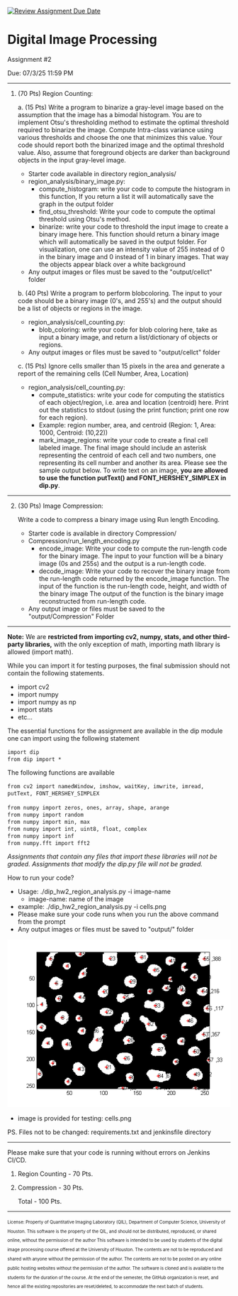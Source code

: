 [![Review Assignment Due Date](https://classroom.github.com/assets/deadline-readme-button-22041afd0340ce965d47ae6ef1cefeee28c7c493a6346c4f15d667ab976d596c.svg)](https://classroom.github.com/a/3RCVCElJ)
# Digital Image Processing 
Assignment #2


Due: 07/3/25 11:59 PM
__________________________________________________________________________________________________________________
1. (70 Pts) Region Counting:

 	a. (15 Pts) Write a program to binarize a gray-level image based on the assumption that the image has a bimodal histogram.  You are to implement Otsu's thresholding method to estimate the optimal threshold required to binarize the image. Compute Intra-class variance using various thresholds and choose the one that minimizes this value. Your code should report both the binarized image and the optimal threshold value. Also, assume that foreground objects are darker than background objects in the input gray-level image.
	- Starter code available in directory region_analysis/
	- region_analysis/binary_image.py:
		- compute_histogram: write your code to compute the histogram in this function, If you return a list it will automatically save the graph in the output folder
		- find_otsu_threshold: Write your code to compute the optimal threshold using Otsu's method.
		- binarize: write your code to threshold the input image to create a binary image here. This function should return a binary image which will automatically be saved in the output folder. For visualization, one can use an intensity value of 255 instead of 0 in the binary image and 0 instead of 1 in binary images. That way the objects appear black over a white background
	- Any output images or files must be saved to the "output/cellct" folder
  
 	b. (40 Pts) Write a program to perform blobcoloring. The input to your code should be a binary image (0's, and 255's) and the output should be a list of objects or regions in the image. 
	- region_analysis/cell_counting.py:
    	- blob_coloring: write your code for blob coloring here, take as input a binary image, and return a list/dictionary of objects or regions.
	- Any output images or files must be saved to "output/cellct" folder
  
 	c. (15 Pts) Ignore cells smaller than 15 pixels in the area and generate a report of the remaining cells (Cell Number, Area, Location)
	- region_analysis/cell_counting.py:
		- compute_statistics: write your code for computing the statistics of each object/region, i.e. area and location (centroid) here. Print out the statistics to stdout (using the print function; print one row for each region). 
		- Example: region number, area, and centroid (Region: 1, Area: 1000, Centroid: (10,22))
		- mark_image_regions: write your code to create a final cell labeled image. The final image should include an asterisk representing the centroid of each cell and two numbers, one representing its cell number and another its area. Please see the sample output below. To write text on an image, **you are allowed to use the function putText() and FONT_HERSHEY_SIMPLEX in dip.py**.
	

___________________________________________________________________________________________________________________
2. (30 Pts) Image Compression:

	Write a code to compress a binary image using Run length Encoding. 
	- Starter code is available in directory Compression/
	- Compression/run_length_encoding.py
		- encode_image: Write your code to compute the run-length code for the binary image. The input to your function will be a binary image (0s and 255s) and the output is a run-length code.
		- decode_image: Write your code to recover the binary image from the run-length code returned by the encode_image function. The input of the function is the run-length code, height, and width of the binary image The output of the function is the binary image reconstructed from run-length code.
	- Any output image or files must be saved to the "output/Compression" Folder
	 
____________________________________________________________________________________________________________________

**Note:**
We are **restricted from importing cv2, numpy, stats, and other third-party libraries,** 
with the only exception of math, importing math library is allowed (import math).

While you can import it for testing purposes, the final submission should not contain the following statements.
- import cv2
- import numpy
- import numpy as np
- import stats
- etc...

The essential functions for the assignment are available in the dip module one can import using the following statement
```
import dip
from dip import *
```
The following functions are available

```commandline
from cv2 import namedWindow, imshow, waitKey, imwrite, imread, putText, FONT_HERSHEY_SIMPLEX

from numpy import zeros, ones, array, shape, arange
from numpy import random
from numpy import min, max
from numpy import int, uint8, float, complex
from numpy import inf
from numpy.fft import fft2
```

*Assignments that contain any files that import these libraries will not be graded.* 
*Assignments that modify the dip.py file will not be graded.*
		

How to run your code?


  - Usage: ./dip_hw2_region_analysis.py -i image-name
       - image-name: name of the image
  - example: ./dip_hw2_region_analysis.py -i cells.png
  - Please make sure your code runs when you run the above command from the prompt
  - Any output images or files must be saved to "output/" folder
  
  ![Alt text](result.png?raw=true "Sample output")
  - image is provided for testing: cells.png 
  
PS. Files not to be changed: requirements.txt and jenkinsfile directory 

----------------------

Please make sure that your code is running without errors on Jenkins CI/CD.

1. Region Counting - 70 Pts. 
2. Compression     - 30 Pts.

    Total          - 100 Pts.
_______________________________________________________________________________________________________________________

<sub><sup>License: Property of Quantitative Imaging Laboratory (QIL), Department of Computer Science, University of Houston.
This software is the property of the QIL, and should not be distributed, reproduced, or shared online, without the permission of the author
This software is intended to be used by students of the digital image processing course offered at the University of Houston.
The contents are not to be reproduced and shared with anyone without the permission of the author.
The contents are not to be posted on any online public hosting websites without the permission of the author.
The software is cloned and is available to the students for the duration of the course.
At the end of the semester, the GitHub organization is reset, and hence all the existing repositories are reset/deleted, to accommodate the next batch of students.</sub></sup>

